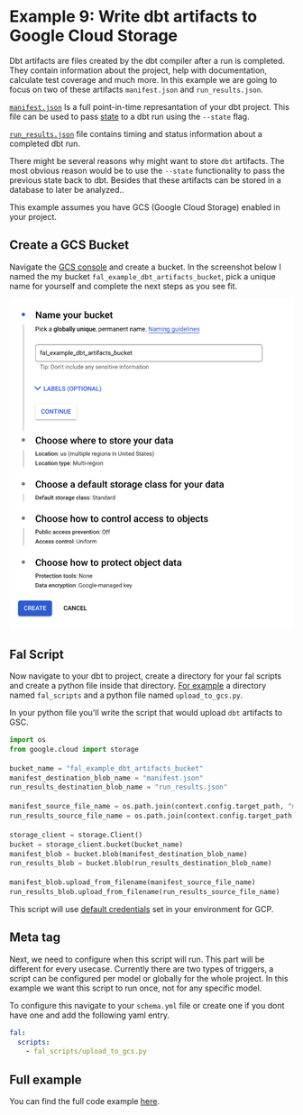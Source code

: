 # Example 9: Write dbt artifacts to Google Cloud Storage

Dbt artifacts are files created by the dbt compiler after a run is completed. They contain information about the project, help with documentation, calculate test coverage and much more. In this example we are going to focus on two of these artifacts `manifest.json` and `run_results.json`.

[`manifest.json`](https://docs.getdbt.com/reference/artifacts/manifest-json) Is a full point-in-time represantation of your dbt project. This file can be used to pass [state](https://docs.getdbt.com/docs/guides/understanding-state) to a dbt run using the `--state` flag.

[`run_results.json`](https://docs.getdbt.com/reference/artifacts/run-results-json) file contains timing and status information about a completed dbt run.

There might be several reasons why might want to store `dbt` artifacts. The most obvious reason would be to use the `--state` functionality to pass the previous state back to dbt. Besides that these artifacts can be stored in a database to later be analyzed..

This example assumes you have GCS (Google Cloud Storage) enabled in your project.

## Create a GCS Bucket

Navigate the [GCS console](https://console.cloud.google.com/storage/browser) and create a bucket. In the screenshot below I named the my bucket `fal_example_dbt_artifacts_bucket`, pick a unique name for yourself and complete the next steps as you see fit.

![GCS bucket creation](gcs_bucket.png)

## Fal Script

Now navigate to your dbt to project, create a directory for your fal scripts and create a python file inside that directory. [For example](https://github.com/fal-ai/fal_dbt_examples/tree/main/fal_scripts/upload_to_gcs.py) a directory named `fal_scripts` and a python file named `upload_to_gcs.py`.

In your python file you'll write the script that would upload `dbt` artifacts to GSC.

```python
import os
from google.cloud import storage

bucket_name = "fal_example_dbt_artifacts_bucket"
manifest_destination_blob_name = "manifest.json"
run_results_destination_blob_name = "run_results.json"

manifest_source_file_name = os.path.join(context.config.target_path, "manifest.json")
run_results_source_file_name = os.path.join(context.config.target_path, "run_results.json")

storage_client = storage.Client()
bucket = storage_client.bucket(bucket_name)
manifest_blob = bucket.blob(manifest_destination_blob_name)
run_results_blob = bucket.blob(run_results_destination_blob_name)

manifest_blob.upload_from_filename(manifest_source_file_name)
run_results_blob.upload_from_filename(run_results_source_file_name)
```

This script will use [default credentials](https://cloud.google.com/docs/authentication/production) set in your environment for GCP.

## Meta tag

Next, we need to configure when this script will run. This part will be different for every usecase. Currently there are two types of triggers, a script can be configured per model or globally for the whole project. In this example we want this script to run once, not for any specific model.

To configure this navigate to your `schema.yml` file or create one if you dont have one and add the following yaml entry.

```yaml
fal:
  scripts:
    - fal_scripts/upload_to_gcs.py
```

## Full example

You can find the full code example [here](https://github.com/fal-ai/fal_dbt_examples/blob/main/fal_scripts).
